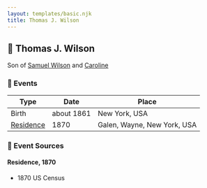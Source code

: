 ```yaml
---
layout: templates/basic.njk
title: Thomas J. Wilson
---
```

## 🔵 Thomas J. Wilson

Son of [Samuel Wilson](/people/2/26563376) and [Caroline ](/people/4/42501514)

### 📆 Events

Type | Date | Place
------ | ------ | ------
Birth | about 1861 | New York, USA
[Residence](#event-9a5adb72-ec0c-4ea4-874a-d64383206808) | 1870 | Galen, Wayne, New York, USA

### 📰 Event Sources

#### <a id="event-9a5adb72-ec0c-4ea4-874a-d64383206808"></a> Residence, 1870
* 1870 US Census
